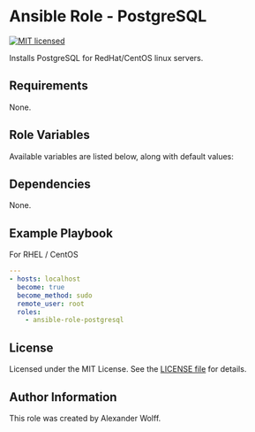 # Ansible Role - PostgreSQL

[![MIT licensed](https://img.shields.io/badge/license-MIT-blue.svg)](https://raw.githubusercontent.com/wolffaxn/ansible-role-postgresql/master/LICENSE)

Installs PostgreSQL for RedHat/CentOS linux servers.

## Requirements

None.

## Role Variables

Available variables are listed below, along with default values:

## Dependencies

None.

## Example Playbook

For RHEL / CentOS

```yaml
---
- hosts: localhost
  become: true
  become_method: sudo
  remote_user: root
  roles:
    - ansible-role-postgresql
```
## License

Licensed under the MIT License. See the [LICENSE file](LICENSE) for details.

## Author Information

This role was created by Alexander Wolff.
